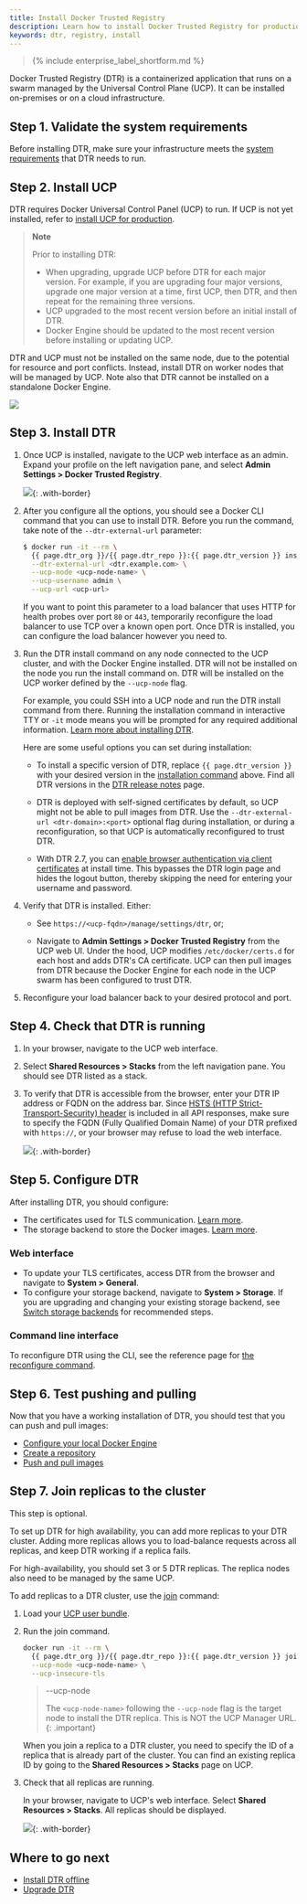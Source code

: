 ```yaml
---
title: Install Docker Trusted Registry
description: Learn how to install Docker Trusted Registry for production.
keywords: dtr, registry, install
---
```


>{% include enterprise_label_shortform.md %}

Docker Trusted Registry (DTR) is a containerized application that runs on a
swarm managed by the Universal Control Plane (UCP). It can be installed
on-premises or on a cloud infrastructure.

## Step 1. Validate the system requirements

Before installing DTR, make sure your
infrastructure meets the [system requirements](./system-requirements) that DTR
needs to run.

## Step 2. Install UCP

DTR requires Docker Universal Control Panel (UCP) to run. If UCP is not yet installed, refer to [install UCP for production](/ee/ucp/admin/install/).

>**Note**
>
> Prior to installing DTR:
> * When upgrading, upgrade UCP before DTR for each major version. For example,
> if you are upgrading four major versions, upgrade one major version at a
> time, first UCP, then DTR, and then repeat for the remaining three versions.
> * UCP upgraded to the most recent version before an
> initial install of DTR.
> * Docker Engine should be updated to the most recent version before
> installing or updating UCP.

DTR and UCP must not be installed on the same node, due to the potential for resource and port conflicts. Instead, install DTR on worker nodes that will be managed by UCP. Note also that DTR cannot be installed on a standalone Docker Engine.

![](../../images/install-dtr-1.svg)


## Step 3. Install DTR

1. Once UCP is installed, navigate to the UCP web interface as an admin. Expand
your profile on the left navigation pane, and select **Admin Settings > Docker Trusted Registry**.

    ![](../../images/install-dtr-2.png){: .with-border}

2. After you configure all the options, you should see a Docker CLI command that you can use to install DTR. Before you run the command, take note of the `--dtr-external-url` parameter:

      ```bash
      $ docker run -it --rm \
        {{ page.dtr_org }}/{{ page.dtr_repo }}:{{ page.dtr_version }} install \
        --dtr-external-url <dtr.example.com> \
        --ucp-node <ucp-node-name> \
        --ucp-username admin \
        --ucp-url <ucp-url>
      ```

    If you want to point this parameter to a load balancer that uses HTTP for
    health probes over port `80` or `443`, temporarily reconfigure the load
    balancer to use TCP over a known open port. Once DTR is installed, you can configure the load balancer however you need to.

3. Run the DTR install command on any node connected to the UCP cluster, and with the Docker Engine installed. DTR will not be installed on the node you run
the install command on. DTR will be installed on the UCP worker defined by the
`--ucp-node` flag.

    For example, you could SSH into a UCP node and run the DTR install command
    from there.  Running the installation command in interactive TTY or `-it` mode
    means you will be prompted for any required additional information.  [Learn more about installing DTR](/reference/dtr/2.7/cli/install/).

    Here are some useful options you can set during installation:
    * To install a specific version of DTR, replace `{{ page.dtr_version }}` with
    your desired version in the [installation command](#step-3-install-dtr)
    above. Find all DTR versions in the [DTR release notes](/ee/dtr/release-notes/)
    page.

    * DTR is deployed with self-signed certificates by default, so UCP might not be
    able to pull images from DTR. Use the `--dtr-external-url <dtr-domain>:<port>`
    optional flag during installation, or during a reconfiguration, so that UCP is
    automatically reconfigured to trust DTR.

    * With DTR 2.7, you can [enable browser authentication via client
    certificates](/ee/enable-client-certificate-authentication/) at install
    time. This bypasses the DTR login page and hides the logout button, thereby
    skipping the need for entering your username and password.

4. Verify that DTR is installed. Either:
    *  See `https://<ucp-fqdn>/manage/settings/dtr`, or;

    *  Navigate to **Admin Settings > Docker Trusted Registry** from the UCP web UI. Under the hood, UCP modifies `/etc/docker/certs.d` for each host and adds DTR's CA certificate. UCP can then pull images from DTR because the Docker Engine for each node in the UCP swarm has been configured to trust DTR.

5. Reconfigure your load balancer back to your desired protocol and port.


## Step 4. Check that DTR is running

1. In your browser, navigate to the UCP web interface.

2. Select **Shared Resources > Stacks** from the left navigation pane. You should see DTR listed as a stack.

3. To verify that DTR is accessible from the browser, enter your DTR IP address or FQDN on the address bar.
Since [HSTS (HTTP Strict-Transport-Security)
header](https://en.wikipedia.org/wiki/HTTP_Strict_Transport_Security) is included in all API responses,
make sure to specify the FQDN (Fully Qualified Domain Name) of your DTR prefixed with `https://`,
or your browser may refuse to load the web interface.

    ![](../../images/create-repository-1.png){: .with-border}


## Step 5. Configure DTR

After installing DTR, you should configure:

  * The certificates used for TLS communication. [Learn more](../configure/use-your-own-tls-certificates.md).
  * The storage backend to store the Docker images. [Learn more](../configure/external-storage/index.md).

### Web interface

  * To update your TLS certificates, access DTR from the browser and navigate to **System > General**.
  * To configure your storage backend, navigate to **System > Storage**. If you are upgrading and changing your existing storage backend, see [Switch storage backends](/ee/dtr/admin/configure/external-storage/storage-backend-migration/) for recommended steps.

### Command line interface

  To reconfigure DTR using the CLI, see the reference page for [the reconfigure command](/reference/dtr/2.7/cli/reconfigure/).

## Step 6. Test pushing and pulling

Now that you have a working installation of DTR, you should test that you can
push and pull images:

* [Configure your local Docker Engine](../../user/access-dtr/index.md)
* [Create a repository](../../user/manage-images/index.md)
* [Push and pull images](../../user/manage-images/pull-and-push-images.md)

## Step 7. Join replicas to the cluster

This step is optional.

To set up DTR for high availability,
you can add more replicas to your DTR cluster. Adding more replicas allows you
to load-balance requests across all replicas, and keep DTR working if a
replica fails.

For high-availability, you should set 3 or 5 DTR replicas. The replica nodes also need
to be managed by the same UCP.

To add replicas to a DTR cluster, use the [join](/reference/dtr/2.7/cli/join/) command:

1. Load your [UCP user bundle](/ee/ucp/user-access/cli/#use-client-certificates).

2.  Run the join command.

    ```bash
    docker run -it --rm \
      {{ page.dtr_org }}/{{ page.dtr_repo }}:{{ page.dtr_version }} join \
      --ucp-node <ucp-node-name> \
      --ucp-insecure-tls
    ```

    > --ucp-node
    >
    > The `<ucp-node-name>` following the `--ucp-node` flag is the target node to
    > install the DTR replica. This is NOT the UCP Manager URL.
    {: .important}

    When you join a replica to a DTR cluster, you need to specify the
    ID of a replica that is already part of the cluster. You can find an
    existing replica ID by going to the **Shared Resources > Stacks** page on UCP.
    
3. Check that all replicas are running.

    In your browser, navigate to UCP's
    web interface. Select **Shared Resources > Stacks**. All replicas should
    be displayed.

    ![](../../images/install-dtr-6.png){: .with-border}

## Where to go next

- [Install DTR offline](install-offline.md)
- [Upgrade DTR](../upgrade.md)
